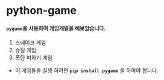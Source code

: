 # python-game

#### ```pygame```을 사용하여 게임개발을 해보았습니다.
1. 스네이크 게임
2. 슈팅 게임
3. 폭탄 피하기 게임
- 이 게임들을 실행 하려면  **```pip install pygame```** 을 하여야 합니다.
